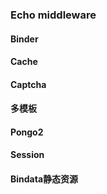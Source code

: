 ### Echo middleware

#### Binder
#### Cache
#### Captcha
#### 多模板
#### Pongo2
#### Session
#### Bindata静态资源
